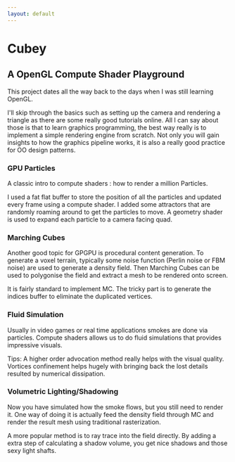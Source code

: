 ```yaml
---
layout: default
---
```


# Cubey
## A OpenGL Compute Shader Playground

This project dates all the way back to the days when I was still learning OpenGL.

I'll skip through the basics such as setting up the camera and rendering a triangle as there are some really good tutorials online.
All I can say about those is that to learn graphics programming, the best way really is to implement a simple rendering engine from scratch.
Not only you will gain insights to how the graphics pipeline works, it is also a really good practice for OO design patterns.

### GPU Particles

A classic intro to compute shaders : how to render a million Particles.

I used a fat flat buffer to store the position of all the particles and updated every frame using a compute shader.
I added some attractors that are randomly roaming around to get the particles to move.
A geometry shader is used to expand each particle to a camera facing quad.

### Marching Cubes

Another good topic for GPGPU is procedural content generation.
To generate a voxel terrain, typically some noise function (Perlin noise or FBM noise) are used to generate a density field.
Then Marching Cubes can be used to polygonise the field and extract a mesh to be rendered onto screen.

It is fairly standard to implement MC.
The tricky part is to generate the indices buffer to eliminate the duplicated vertices.

### Fluid Simulation

Usually in video games or real time applications smokes are done via particles.
Compute shaders allows us to do fluid simulations that provides impressive visuals.

Tips:
A higher order advocation method really helps with the visual quality.
Vortices confinement helps hugely with bringing back the lost details resulted by numerical dissipation.

### Volumetric Lighting/Shadowing

Now you have simulated how the smoke flows, but you still need to render it.
One way of doing it is actually feed the density field through MC and render the result mesh using traditional rasterization.

A more popular method is to ray trace into the field directly.
By adding a extra step of calculating a shadow volume, you get nice shadows and those sexy light shafts.
